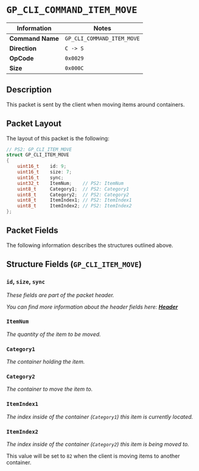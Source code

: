 # `GP_CLI_COMMAND_ITEM_MOVE`

| Information               | Notes |
|---                        |---    |
| **Command Name**          | `GP_CLI_COMMAND_ITEM_MOVE` |
| **Direction**             | `C -> S` |
| **OpCode**                | `0x0029` |
| **Size**                  | `0x000C` |

## Description

This packet is sent by the client when moving items around containers.

## Packet Layout

The layout of this packet is the following:

```cpp
// PS2: GP_CLI_ITEM_MOVE
struct GP_CLI_ITEM_MOVE
{
    uint16_t    id: 9;
    uint16_t    size: 7;
    uint16_t    sync;
    uint32_t    ItemNum;    // PS2: ItemNum
    uint8_t     Category1;  // PS2: Category1
    uint8_t     Category2;  // PS2: Category2
    uint8_t     ItemIndex1; // PS2: ItemIndex1
    uint8_t     ItemIndex2; // PS2: ItemIndex2
};
```

## Packet Fields

The following information describes the structures outlined above.

## Structure Fields (`GP_CLI_ITEM_MOVE`)

### `id`, `size`, `sync`

_These fields are part of the packet header._

_You can find more information about the header fields here: [**Header**](/world/HEADER.md)_

### `ItemNum`

_The quantity of the item to be moved._

### `Category1`

_The container holding the item._

### `Category2`

_The container to move the item to._

### `ItemIndex1`

_The index inside of the container (`Category1`) this item is currently located._

### `ItemIndex2`

_The index inside of the container (`Category2`) this item is being moved to._

This value will be set to `82` when the client is moving items to another container.
